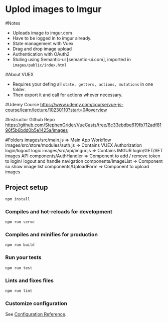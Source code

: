 # Uplod images to Imgur

#Notes
- Uploads image to imgur.com
- Have to be logged in to imgur already.
- State management with Vuex
- Drag and drop image upload
- Authentication with OAuth2
- Stuling using Semantic-ui [semantic-ui.com], imported in `images/public/index.html`

#About VUEX
- Requires your defing all `state, getters, actions, mutations` in one folder.
- Then export it and call for actions whever necessary.

#Udemy Course
https://www.udemy.com/course/vue-js-course/learn/lecture/10230110?start=0#overview

#Instructor Github Repo
https://github.com/StephenGrider/VueCasts/tree/6c33ebdbe619fb712adf8196f5b6bdd0b5e1425a/images

#Folders
images/src/main.js => Main App Workflow
images/src/store/modules/auth.js => Contains VUEX Authorization login/logout logic
images/src/api/imgur.js => Contains IMGUR login/GET/SET images API
components/AuthHandler => Component to add / remove token to login/ logout and handle navigation
components/ImageList  => Component so show image list
components/UploadForm  => Component to upload images


## Project setup
```
npm install
```

### Compiles and hot-reloads for development
```
npm run serve
```

### Compiles and minifies for production
```
npm run build
```

### Run your tests
```
npm run test
```

### Lints and fixes files
```
npm run lint
```

### Customize configuration
See [Configuration Reference](https://cli.vuejs.org/config/).
